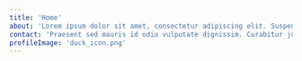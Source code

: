 ```yaml
---
title: 'Home'
about: 'Lorem ipsum dolor sit amet, consectetur adipiscing elit. Suspendisse vitae tortor semper, euismod nisl sed, tincidunt lacus. Etiam ante dolor, tincidunt vitae ultrices sit amet, consequat non tellus. Morbi faucibus, ligula eget pulvinar luctus, mi elit dictum leo, vitae mollis erat lectus at magna. Praesent condimentum hendrerit lectus ut egestas. Nulla ut gravida augue. Vestibulum et sapien id dui condimentum elementum. Pellentesque pellentesque, sem non dignissim accumsan, urna nunc bibendum massa, et dictum erat lacus vel mi. Sed a leo diam. Nam maximus sodales fermentum. Praesent sed mauris id odio vulputate dignissim. Curabitur justo magna, facilisis sed consequat ut, semper sit amet magna. Fusce eu pharetra ante.'
contact: 'Praesent sed mauris id odio vulputate dignissim. Curabitur justo magna, facilisis sed consequat ut, semper sit amet magna. Fusce eu pharetra ante.'
profileImage: 'duck_icon.png'
---
```

